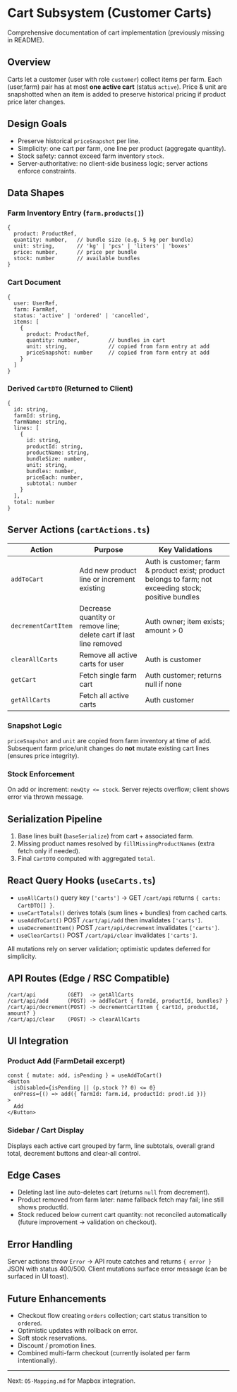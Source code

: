 # Cart Subsystem (Customer Carts)

Comprehensive documentation of cart implementation (previously missing in README).

## Overview
Carts let a customer (user with role `customer`) collect items per farm. Each (user,farm) pair has at most **one active cart** (status `active`). Price & unit are snapshotted when an item is added to preserve historical pricing if product price later changes.

## Design Goals
- Preserve historical `priceSnapshot` per line.
- Simplicity: one cart per farm, one line per product (aggregate quantity).
- Stock safety: cannot exceed farm inventory `stock`.
- Server-authoritative: no client-side business logic; server actions enforce constraints.

## Data Shapes
### Farm Inventory Entry (`farm.products[]`)
```
{
  product: ProductRef,
  quantity: number,   // bundle size (e.g. 5 kg per bundle)
  unit: string,       // 'kg' | 'pcs' | 'liters' | 'boxes'
  price: number,      // price per bundle
  stock: number       // available bundles
}
```
### Cart Document
```
{
  user: UserRef,
  farm: FarmRef,
  status: 'active' | 'ordered' | 'cancelled',
  items: [
    {
      product: ProductRef,
      quantity: number,         // bundles in cart
      unit: string,             // copied from farm entry at add
      priceSnapshot: number     // copied from farm entry at add
    }
  ]
}
```

### Derived `CartDTO` (Returned to Client)
```
{
  id: string,
  farmId: string,
  farmName: string,
  lines: [
    {
      id: string,
      productId: string,
      productName: string,
      bundleSize: number,
      unit: string,
      bundles: number,
      priceEach: number,
      subtotal: number
    }
  ],
  total: number
}
```

## Server Actions (`cartActions.ts`)
| Action | Purpose | Key Validations |
|--------|---------|-----------------|
| `addToCart` | Add new product line or increment existing | Auth is customer; farm & product exist; product belongs to farm; not exceeding stock; positive bundles |
| `decrementCartItem` | Decrease quantity or remove line; delete cart if last line removed | Auth owner; item exists; amount > 0 |
| `clearAllCarts` | Remove all active carts for user | Auth is customer |
| `getCart` | Fetch single farm cart | Auth customer; returns null if none |
| `getAllCarts` | Fetch all active carts | Auth customer |

### Snapshot Logic
`priceSnapshot` and `unit` are copied from farm inventory at time of add. Subsequent farm price/unit changes do **not** mutate existing cart lines (ensures price integrity).

### Stock Enforcement
On add or increment: `newQty <= stock`. Server rejects overflow; client shows error via thrown message.

## Serialization Pipeline
1. Base lines built (`baseSerialize`) from cart + associated farm.
2. Missing product names resolved by `fillMissingProductNames` (extra fetch only if needed).
3. Final `CartDTO` computed with aggregated `total`.

## React Query Hooks (`useCarts.ts`)
- `useAllCarts()` query key `['carts']` → GET `/cart/api` returns `{ carts: CartDTO[] }`.
- `useCartTotals()` derives totals (sum lines + bundles) from cached carts.
- `useAddToCart()` POST `/cart/api/add` then invalidates `['carts']`.
- `useDecrementItem()` POST `/cart/api/decrement` invalidates `['carts']`.
- `useClearCarts()` POST `/cart/api/clear` invalidates `['carts']`.

All mutations rely on server validation; optimistic updates deferred for simplicity.

## API Routes (Edge / RSC Compatible)
```
/cart/api          (GET)  -> getAllCarts
/cart/api/add      (POST) -> addToCart { farmId, productId, bundles? }
/cart/api/decrement(POST) -> decrementCartItem { cartId, productId, amount? }
/cart/api/clear    (POST) -> clearAllCarts
```

## UI Integration
### Product Add (FarmDetail excerpt)
```tsx
const { mutate: add, isPending } = useAddToCart()
<Button
  isDisabled={isPending || (p.stock ?? 0) <= 0}
  onPress={() => add({ farmId: farm.id, productId: prod!.id })}
>
  Add
</Button>
```

### Sidebar / Cart Display
Displays each active cart grouped by farm, line subtotals, overall grand total, decrement buttons and clear-all control.

## Edge Cases
- Deleting last line auto-deletes cart (returns `null` from decrement).
- Product removed from farm later: name fallback fetch may fail; line still shows productId.
- Stock reduced below current cart quantity: not reconciled automatically (future improvement → validation on checkout).

## Error Handling
Server actions throw `Error` → API route catches and returns `{ error }` JSON with status 400/500. Client mutations surface error message (can be surfaced in UI toast).

## Future Enhancements
- Checkout flow creating `orders` collection; cart status transition to `ordered`.
- Optimistic updates with rollback on error.
- Soft stock reservations.
- Discount / promotion lines.
- Combined multi-farm checkout (currently isolated per farm intentionally).

---
Next: `05-Mapping.md` for Mapbox integration.
